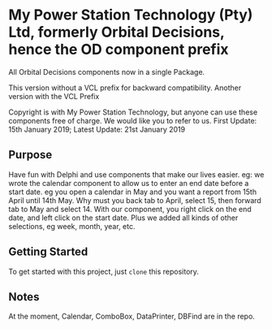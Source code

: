 # My Power Station Technology (Pty) Ltd, formerly Orbital Decisions, hence the OD component prefix

All Orbital Decisions components now in a single Package.

This version without a VCL prefix for backward compatibility. Another version with the VCL Prefix

Copyright is with My Power Station Technology, but anyone can use these components free of charge. We would like you to refer to us.
First Update: 15th January 2019; Latest Update: 21st January 2019


## Purpose

Have fun with Delphi and use components that make our lives easier.
eg: we wrote the calendar component to allow us to enter an end date before a start date. eg you open a calendar in May
and you want a report from 15th April until 14th May. Why must you back tab to April, select 15, then forward tab to May
and select 14. With our component, you right click on the end date, and left click on the start date. Plus we added
all kinds of other selections, eg week, month, year, etc.

## Getting Started

To get started with this project, just `clone` this repository.

## Notes

At the moment, Calendar, ComboBox, DataPrinter, DBFind are in the repo.